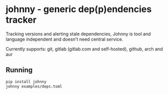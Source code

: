 johnny - generic dep(p)endencies tracker
========================================

Tracking versions and alerting stale dependencies, Johnny is tool and language
independent and doesn't need central service.

Currently supports: git, gitlab (gitlab.com and self-hosted), github, arch and aur

Running
-------

```bash
pip install johnny
johnny examples/deps.toml
```

